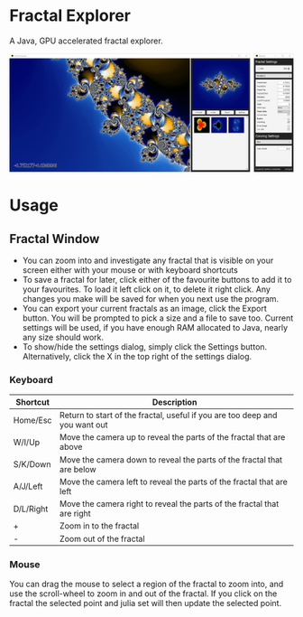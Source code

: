 Fractal Explorer
================

A Java, GPU accelerated fractal explorer.

![](screenshot.png)

# Usage

## Fractal Window

 * You can zoom into and investigate any fractal that is visible on your screen either with your
   mouse or with keyboard shortcuts
 * To save a fractal for later, click either of the favourite buttons to add it to your favourites.
   To load it left click on it, to delete it right click. Any changes you make will be saved for
   when you next use the program.
 * You can export your current fractals as an image, click the Export button. You will be prompted
   to pick a size and a file to save too. Current settings will be used, if you have enough RAM
   allocated to Java, nearly any size should work.
 * To show/hide the settings dialog, simply click the Settings button. Alternatively, click the X
   in the top right of the settings dialog.

### Keyboard

| Shortcut  | Description                                                                          |
|-----------|--------------------------------------------------------------------------------------|
| Home/Esc  | Return to start of the fractal, useful if you are too deep and you want out          |
| W/I/Up    | Move the camera up to reveal the parts of the fractal that are above                 |
| S/K/Down  | Move the camera down to reveal the parts of the fractal that are below               |
| A/J/Left  | Move the camera left to reveal the parts of the fractal that are left                |
| D/L/Right | Move the camera right to reveal the parts of the fractal that are right              |
| +         | Zoom in to the fractal                                                               |
| -         | Zoom out of the fractal                                                              |

### Mouse

 You can drag the mouse to select a region of the fractal to zoom into, and use the scroll-wheel to
 zoom in and out of the fractal. If you click on the fractal the selected point and julia set will
 then update the selected point.
